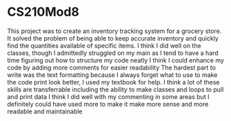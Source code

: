 # CS210Mod8

This project was to create an inventory tracking system for a grocery store. It solved the problem of being able to keep accurate inventory and quickly find the quantities available of specific items.
I think I did well on the classes, though I admittedly struggled on my main as I tend to have a hard time figuring out how to structure my code neatly
I think I could enhance my code by adding more comments for easier readability
The hardest part to write was the text formatting because I always forget what to use to make the code print look better, I used my textbook for help.
I think a lot of these skills are transferrable including the ability to make classes and loops to pull and print data
I think I did well with my commenting in some areas but I definitely could have used more to make it make more sense and more readable and maintainable
